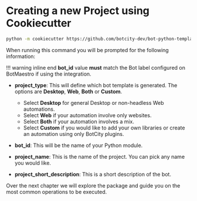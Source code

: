 # Creating a new Project using Cookiecutter

```bash
python -m cookiecutter https://github.com/botcity-dev/bot-python-template
```

When running this command you will be prompted for the following information:

!!! warning inline end
    **bot_id** value **must** match the Bot label configured on BotMaestro if using the integration.

- **project_type**: This will define which bot template is generated.
    The options are **Desktop**, **Web**, **Both** or **Custom**.
    - Select **Desktop** for general Desktop or non-headless Web automations.
    - Select **Web** if your automation involve only websites.
    - Select **Both** if your automation involves a mix.
    - Select **Custom** if you would like to add your own libraries or create an automation using only BotCity plugins.

- **bot_id**: This will be the name of your Python module.

- **project_name**: This is the name of the project. You can pick any name you would like.

- **project_short_description**: This is a short description of the bot.

Over the next chapter we will explore the package and guide you on the most common operations to be executed.